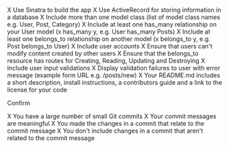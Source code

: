     
X    Use Sinatra to build the app
X    Use ActiveRecord for storing information in a database
X    Include more than one model class (list of model class names e.g. User, Post, Category)
X    Include at least one has_many relationship on your User model (x has_many y, e.g. User has_many Posts)
X    Include at least one belongs_to relationship on another model (x belongs_to y, e.g. Post belongs_to User)
X    Include user accounts
X    Ensure that users can't modify content created by other users
X    Ensure that the belongs_to resource has routes for Creating, Reading, Updating and Destroying
X    Include user input validations
X    Display validation failures to user with error message (example form URL e.g. /posts/new)
X    Your README.md includes a short description, install instructions, a contributors guide and a link to the license for your code

Confirm

 X   You have a large number of small Git commits
 X   Your commit messages are meaningful
 X   You made the changes in a commit that relate to the commit message
 X   You don't include changes in a commit that aren't related to the commit message
